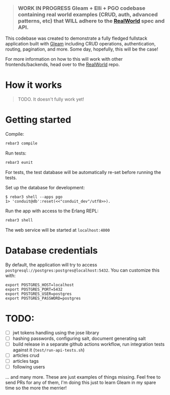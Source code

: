 > ### WORK IN PROGRESS Gleam + Elli + PGO codebase containing real world examples (CRUD, auth, advanced patterns, etc) that WILL adhere to the [RealWorld](https://github.com/gothinkster/realworld) spec and API.

This codebase was created to demonstrate a fully fledged fullstack application built with [Gleam](https://gleam.run) including CRUD operations, authentication, routing, pagination, and more. Some day, hopefully, this will be the case!

For more information on how to this will work with other frontends/backends, head over to the [RealWorld](https://github.com/gothinkster/realworld) repo.


# How it works

> TODO. It doesn't fully work yet!

# Getting started

Compile:
```sh
rebar3 compile
```

Run tests:
```sh
rebar3 eunit
```

For tests, the test database will be automatically re-set
before running the tests.

Set up the database for development:
```
$ rebar3 shell --apps pgo
1> 'conduit@db':reset(<<"conduit_dev"/utf8>>).
```

Run the app with access to the Erlang REPL:
```sh
rebar3 shell
```

The web service will be started at `localhost:4000`

# Database credentials

By default, the application will try to access `postgresql://postgres:postgres@localhost:5432`. You can customize this with:
```
export POSTGRES_HOST=localhost
export POSTGRES_PORT=5432
export POSTGRES_USER=postgres
export POSTGRES_PASSWORD=postgres
```

# TODO:
- [ ] jwt tokens handling using the jose library
- [ ] hashing passwords, configuring salt, document generating salt
- [ ] build release in a separate github actions workflow, run integration tests against it (`test/run-api-tests.sh`)
- [ ] articles crud
- [ ] articles tags
- [ ] following users

... and many more. These are just examples of things missing. Feel free to send PRs for any of them, I'm doing this just to learn Gleam in my spare time so the more the merrier!